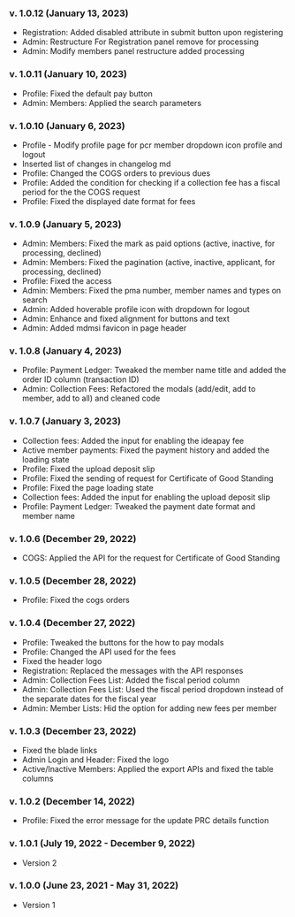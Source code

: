 ### v. 1.0.12 (January 13, 2023)
- Registration: Added disabled attribute in submit button upon registering
- Admin: Restructure For Registration panel remove for processing
- Admin: Modify members panel restructure added processing

### v. 1.0.11 (January 10, 2023)
- Profile: Fixed the default pay button
- Admin: Members: Applied the search parameters

### v. 1.0.10 (January 6, 2023)
- Profile - Modify profile page for pcr member dropdown icon profile and logout
- Inserted list of changes in changelog md
- Profile: Changed the COGS orders to previous dues
- Profile: Added the condition for checking if a collection fee has a fiscal period for the the COGS request
- Profile: Fixed the displayed date format for fees

### v. 1.0.9 (January 5, 2023)
- Admin: Members: Fixed the mark as paid options (active, inactive, for processing, declined)
- Admin: Members: Fixed the pagination (active, inactive, applicant, for processing, declined)
- Profile: Fixed the access
- Admin: Members: Fixed the pma number, member names and types on search
- Admin: Added hoverable profile icon with dropdown for logout
- Admin: Enhance and fixed alignment for buttons and text
- Admin: Added mdmsi favicon in page header

### v. 1.0.8 (January 4, 2023)
- Profile: Payment Ledger: Tweaked the member name title and added the order ID column (transaction ID)
- Admin: Collection Fees: Refactored the modals (add/edit, add to member, add to all) and cleaned code

### v. 1.0.7 (January 3, 2023)
- Collection fees: Added the input for enabling the ideapay fee
- Active member payments: Fixed the payment history and added the loading state
- Profile: Fixed the upload deposit slip
- Profile: Fixed the sending of request for Certificate of Good Standing
- Profile: Fixed the page loading state
- Collection fees: Added the input for enabling the upload deposit slip
- Profile: Payment Ledger: Tweaked the payment date format and member name

### v. 1.0.6 (December 29, 2022)
- COGS: Applied the API for the request for Certificate of Good Standing

### v. 1.0.5 (December 28, 2022)
- Profile: Fixed the cogs orders

### v. 1.0.4 (December 27, 2022)
- Profile: Tweaked the buttons for the how to pay modals
- Profile: Changed the API used for the fees
- Fixed the header logo
- Registration: Replaced the messages with the API responses
- Admin: Collection Fees List: Added the fiscal period column
- Admin: Collection Fees List: Used the fiscal period dropdown instead of the separate dates for the fiscal year
- Admin: Member Lists: Hid the option for adding new fees per member

### v. 1.0.3 (December 23, 2022)
- Fixed the blade links
- Admin Login and Header: Fixed the logo
- Active/Inactive Members: Applied the export APIs and fixed the table columns

### v. 1.0.2 (December 14, 2022)
- Profile: Fixed the error message for the update PRC details function

### v. 1.0.1 (July 19, 2022 - December 9, 2022)
- Version 2

### v. 1.0.0 (June 23, 2021 - May 31, 2022)
- Version 1